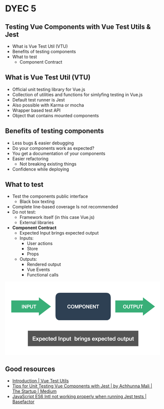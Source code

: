 # DYEC 5

## Testing Vue Components with Vue Test Utils & Jest

- What is Vue Test Util (VTU)
- Benefits of testing components
- What to test
  - Component Contract

## What is Vue Test Util (VTU)

- Official unit testing library for Vue.js
- Collection of utilities and functions for simlyfing testing in Vue.js
- Default test runner is Jest
- Also possible with Karma or mocha
- Wrapper based test API
- Object that contains mounted components

## Benefits of testing components

- Less bugs & easier debugging
- Do your components work as expected?
- You get a documentation of your components
- Easier refactoring
  - Not breaking existing things
- Confidence while deploying

## What to test

- Test the components public interface
  - Black box texting
- Complete line-based coverage Is not recommended
- Do not test:
  - Framework itself (in this case Vue.js)
  - External libraries
- **Component Contract**
  - Expected Input  brings expected output
  - Inputs:
    - User actions
    - Store
    - Props
  - Outputs:
    - Rendered output
    - Vue Events
    - Functional calls

![Component Contract](https://raw.githubusercontent.com/Alex-Ri/dyec/master/dyec5/public/component_contract.png)

## Good resources

- [Introduction | Vue Test Utils](https://vue-test-utils.vuejs.org)
- [Tips for Unit Testing Vue Components with Jest | by Achhunna Mali | The Startup | Medium](https://medium.com/swlh/tips-on-unit-testing-vue-components-with-jest-e68ff6a28bb5)
- [JavaScript ES6 Intl not working properly when running Jest tests | Basefactor](https://www.basefactor.com/javascript-es6-intl-not-working-properly-when-running-jest-tests)

